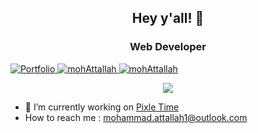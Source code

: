 <h2 align="Center">Hey y'all! 👋</h2>
<h3 align="Center"> Web Developer </h3>





<p align="center" style="display: inline; margin: 0;">


  
 <a href="https://mohammadattallah.live" target="blank">
    <img src="https://img.shields.io/badge/Portfolio-Visit-blue?style=for-the-badge" alt="Portfolio" />
  </a>
  
  <a href="https://twitter.com/MohammadAttal13" target="blank">
    <img src="https://img.shields.io/twitter/follow/mohAttallah?logo=twitter&style=for-the-badge" alt="mohAttallah" />
  </a>
  <a href="https://www.linkedin.com/in/mohammad-mohmoud-attallah/" target="blank">
    <img src="https://img.shields.io/twitter/follow/mohAttallah?logo=linkedin&style=for-the-badge" alt="mohAttallah" />
  </a>


</p>


<p align="left">
<p align="center">
<img src="https://awesome-github-stats.azurewebsites.net/user-stats/mohAttallah?cardType=github&theme=dark&preferLogin=true">
</p>

- 🔭 I’m currently working on [Pixle Time](https://github.com/PhotographyPlatform/back-end)
- How to reach me  : mohammad.attallah1@outlook.com

</p>
